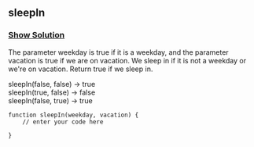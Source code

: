 ## sleepIn
### [Show Solution](solution/)  
The parameter weekday is true if it is a weekday, and the parameter vacation is true if we are on vacation. We sleep in if it is not a weekday or we're on vacation. Return true if we sleep in.

sleepIn(false, false) → true  
sleepIn(true, false) → false  
sleepIn(false, true) → true  
```
function sleepIn(weekday, vacation) {
    // enter your code here

}
```
